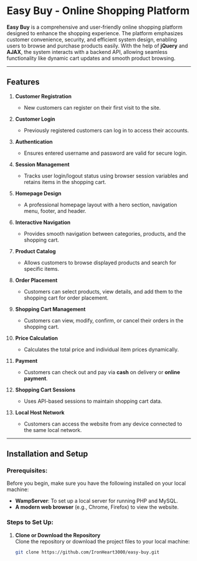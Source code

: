 # Easy Buy - Online Shopping Platform

**Easy Buy** is a comprehensive and user-friendly online shopping platform designed to enhance the shopping experience. The platform emphasizes customer convenience, security, and efficient system design, enabling users to browse and purchase products easily. With the help of **jQuery** and **AJAX**, the system interacts with a backend API, allowing seamless functionality like dynamic cart updates and smooth product browsing.

---

## Features

1. **Customer Registration**  
   - New customers can register on their first visit to the site.

2. **Customer Login**  
   - Previously registered customers can log in to access their accounts.

3. **Authentication**  
   - Ensures entered username and password are valid for secure login.

4. **Session Management**  
   - Tracks user login/logout status using browser session variables and retains items in the shopping cart.

5. **Homepage Design**  
   - A professional homepage layout with a hero section, navigation menu, footer, and header.

6. **Interactive Navigation**  
   - Provides smooth navigation between categories, products, and the shopping cart.

7. **Product Catalog**  
   - Allows customers to browse displayed products and search for specific items.

8. **Order Placement**  
   - Customers can select products, view details, and add them to the shopping cart for order placement.

9. **Shopping Cart Management**  
   - Customers can view, modify, confirm, or cancel their orders in the shopping cart.

10. **Price Calculation**  
    - Calculates the total price and individual item prices dynamically.

11. **Payment**  
    - Customers can check out and pay via **cash** on delivery or **online payment**.

12. **Shopping Cart Sessions**  
    - Uses API-based sessions to maintain shopping cart data.

13. **Local Host Network**  
    - Customers can access the website from any device connected to the same local network.

---

## Installation and Setup

### **Prerequisites**:
Before you begin, make sure you have the following installed on your local machine:
- **WampServer**: To set up a local server for running PHP and MySQL.
- **A modern web browser** (e.g., Chrome, Firefox) to view the website.

### **Steps to Set Up**:

1. **Clone or Download the Repository**  
   Clone the repository or download the project files to your local machine:
   ```bash
   git clone https://github.com/IronHeart3000/easy-buy.git
